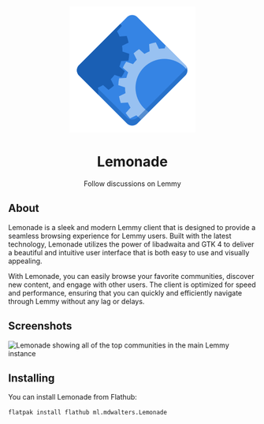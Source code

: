 <div align="center">
    <img src="https://github.com/mdwalters/lemonade/raw/main/data/icons/hicolor/scalable/apps/ml.mdwalters.Lemonade.svg" alt="The Lemonade logo">
    <h1>Lemonade</h1>
    Follow discussions on Lemmy
</div>

## About
Lemonade is a sleek and modern Lemmy client that is designed to provide a seamless browsing experience for Lemmy users. Built with the latest technology, Lemonade utilizes the power of libadwaita and GTK 4 to deliver a beautiful and intuitive user interface that is both easy to use and visually appealing.





With Lemonade, you can easily browse your favorite communities, discover new content, and engage with other users. The client is optimized for speed and performance, ensuring that you can quickly and efficiently navigate through Lemmy without any lag or delays.
## Screenshots
![Lemonade showing all of the top communities in the main Lemmy instance](https://i.ibb.co/0jf8RR4/image.png)
## Installing
You can install Lemonade from Flathub:
```bash
flatpak install flathub ml.mdwalters.Lemonade
```
